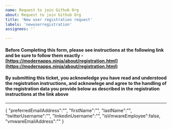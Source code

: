 ```yaml
---
name: Request to join Github Org
about: Request to join Github Org
title: 'New user registration request'
labels: 'newuserregistration'
assignees: ''

---
```

#### Before Completing this form, please see instructions at the following link and be sure to follow them exactly - [https://modernapps.ninja/about/registration.html](https://modernapps.ninja/about/registration.html)

#### By submitting this ticket, you acknowledge you have read and understood the registration instructions, and acknowlege and agree to the handling of the registration data you provide below as described in the registration instructions at the link above
----
{
  "preferredEmailAddress":"",
  "firstName":"",
  "lastName":"",
  "twitterUsername":"",
  "linkedinUsername":"",
  "isVmwareEmployee":false,
  "vmwareEmailAddress":""
}